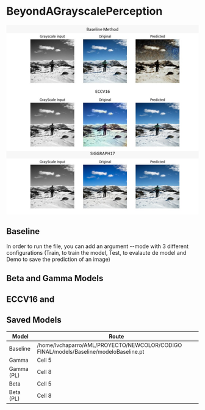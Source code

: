 # BeyondAGrayscalePerception
![](./example.jpeg)

## Baseline 
In order to run the file, you can add an argument --mode with 3 different configurations (Train, to train the model, Test, to evalaute de model and Demo to save the prediction of an image)

## Beta and Gamma Models

## ECCV16 and


## Saved Models
| Model | Route |
|----------|----------|
| Baseline   |  /home/lvchaparro/AML/PROYECTO/NEWCOLOR/CODIGO FINAL/models/Baseline/modeloBaseline.pt   | 
| Gamma    | Cell 5   | 
| Gamma (PL)    | Cell 8   | 
| Beta    | Cell 5   | 
| Beta (PL)    | Cell 8   | 



